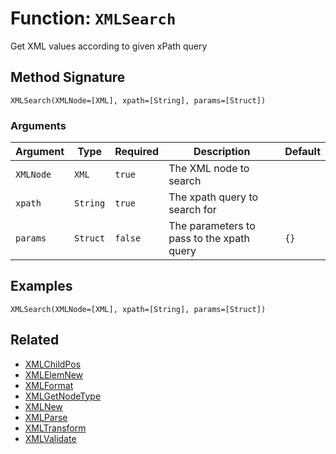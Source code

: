 [comment]: # (Note: This documentation is generated dynamically in the build process.  To modify the contents, change the javadoc on the _invoke method of the BIF class)

# Function: `XMLSearch`

Get XML values according to given xPath query

## Method Signature
```
XMLSearch(XMLNode=[XML], xpath=[String], params=[Struct])
```
### Arguments

| Argument | Type | Required | Description | Default |
|----------|------|----------|-------------|---------|
| `XMLNode` | `XML` | `true` | The XML node to search |  |
| `xpath` | `String` | `true` | The xpath query to search for |  |
| `params` | `Struct` | `false` | The parameters to pass to the xpath query | `{}` |

## Examples

```
XMLSearch(XMLNode=[XML], xpath=[String], params=[Struct])
```

## Related
  * [XMLChildPos](./XMLChildPos.md)
  * [XMLElemNew](./XMLElemNew.md)
  * [XMLFormat](./XMLFormat.md)
  * [XMLGetNodeType](./XMLGetNodeType.md)
  * [XMLNew](./XMLNew.md)
  * [XMLParse](./XMLParse.md)
  * [XMLTransform](./XMLTransform.md)
  * [XMLValidate](./XMLValidate.md)
